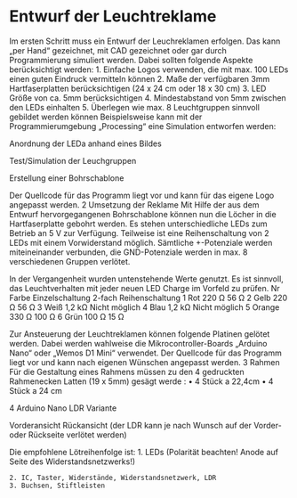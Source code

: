# Entwurf der Leuchtreklame
Im ersten Schritt muss ein Entwurf der Leuchreklamen erfolgen. Das kann „per Hand“ gezeichnet, mit CAD gezeichnet oder gar durch Programmierung simuliert werden.
Dabei sollten folgende Aspekte  berücksichtigt werden:
    1. Einfache Logos verwenden, die mit max. 100 LEDs einen guten Eindruck vermitteln können
    2. Maße der verfügbaren 3mm Hartfaserplatten berücksichtigen 
(24 x 24 cm oder 18 x 30 cm)
    3. LED Größe von ca. 5mm berücksichtigen
    4. Mindestabstand von 5mm zwischen den LEDs einhalten
    5. Überlegen wie max. 8 Leuchtgruppen sinnvoll gebildet werden können
Beispielsweise kann mit der Programmierumgebung „Processing“ eine Simulation entworfen werden:
 

Anordnung der LEDa anhand eines Bildes


Test/Simulation der Leuchgruppen


Erstellung einer Bohrschablone

Der Quellcode für das Programm liegt vor und kann für das eigene Logo angepasst werden.
2 Umsetzung der Reklame
Mit Hilfe der aus dem Entwurf hervorgegangenen Bohrschablone können nun die Löcher in die Hartfaserplatte gebohrt werden.
Es stehen unterschiedliche LEDs zum Betrieb an 5 V zur Verfügung. Teilweise ist eine Reihenschaltung von 2 LEDs mit einem Vorwiderstand möglich.
Sämtliche +-Potenziale werden miteineinander verbunden, die GND-Potenziale werden in max. 8 verschiedenen Gruppen verlötet.


In der Vergangenheit wurden untenstehende Werte genutzt. Es ist sinnvoll, das Leuchtverhalten mit jeder neuen LED Charge im Vorfeld zu prüfen.
Nr
Farbe
Einzelschaltung
2-fach Reihenschaltung
1
Rot
220 Ω
56 Ω
2
Gelb
220 Ω
56 Ω
3
Weiß
1,2 kΩ
Nicht möglich
4
Blau
1,2 kΩ
Nicht möglich
5
Orange
330 Ω
100 Ω
6
Grün
100 Ω
15 Ω

Zur Ansteuerung der Leuchtreklamen können folgende Platinen gelötet werden.
Dabei werden wahlweise die Mikrocontroller-Boards „Arduino Nano“ oder „Wemos D1 Mini“ verwendet.
Der Quellcode für das Programm liegt vor und kann nach eigenen Wünschen angepasst werden.
3 Rahmen
Für die Gestaltung eines Rahmens müssen zu den 4 gedruckten Rahmenecken Latten (19 x 5mm) gesägt werde :
    • 4 Stück a 22,4cm
    • 4 Stück a 24 cm










4 Arduino Nano LDR Variante



Vorderansicht
Rückansicht (der LDR kann je nach Wunsch auf der Vorder- oder Rückseite verlötet werden)

Die empfohlene Lötreihenfolge ist:
    1. LEDs (Polarität beachten! Anode auf Seite des Widerstandsnetzwerks!)
       
    2. IC, Taster, Widerstände, Widerstandsnetzwerk, LDR
    3. Buchsen, Stiftleisten